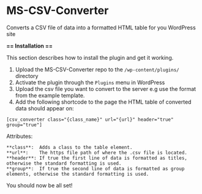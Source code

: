 # MS-CSV-Converter
Converts a CSV file of data into a formatted HTML table for you WordPress site

**== Installation ==**

This section describes how to install the plugin and get it working.

1. Upload the MS-CSV-Converter repo to the `/wp-content/plugins/` directory
2. Activate the plugin through the `Plugins` menu in WordPress
3. Upload the csv file you want to convert to the server e.g use the format from the example template.
4. Add the following shortcode to the page the HTML table of converted data should appear on:

`[csv_converter class="{class_name}" url="{url}" header="true" group="true"]`

Attributes:
```
**class**:  Adds a class to the table element.
**url**:    The https file path of where the .csv file is located.
**header**: If true the first line of data is formatted as titles, otherwise the standard formatting is used.
**group**:  If true the second line of data is formatted as group elements, otherwise the standard formatting is used.
```
You should now be all set!
